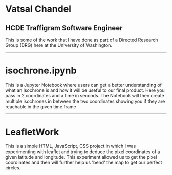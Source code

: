 # Vatsal Chandel
## HCDE Traffigram Software Engineer 

This is some of the work that I have done as part of a Directed Research Group (DRG) here at the University of Washington. 

---
# isochrone.ipynb
This is a Jupyter Notebook where users can get a better understanding of what an Isochrone is and how it will be useful to our final product. Here you pass in 2 coordinates and a time in seconds. The Notebook will then create multiple isochrones in between the two coordinates showing you if they are reachable in the given time frame

---
# LeafletWork
This is a simple HTML, JavaScript, CSS project in which I was experimenting with leaflet and trying to deduce the pixel coordinates of a given latitude and longitude. This experiment allowed us to get the pixel coordinates and then will further help us 'bend' the map to get our perfect circles. 